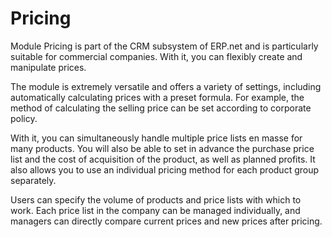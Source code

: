 # Pricing

Module Pricing is part of the CRM subsystem of ERP.net and is particularly suitable for commercial companies. With it, you can flexibly create and manipulate prices.

The module is extremely versatile and offers a variety of settings, including automatically calculating prices with a preset formula. For example, the method of calculating the selling price can be set according to corporate policy.

With it, you can simultaneously handle multiple price lists en masse for many products. You will also be able to set in advance the purchase price list and the cost of acquisition of the product, as well as planned profits. It also allows you to use an individual pricing method for each product group separately.

Users can specify the volume of products and price lists with which to work. Each price list in the company can be managed individually, and managers can directly compare current prices and new prices after pricing.
